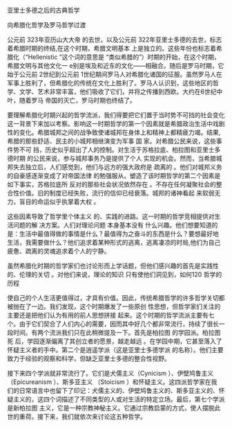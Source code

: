 亚里士多德之后的古典哲学

向希腊化哲学及罗马哲学过渡

公元前 323年亚历山大大帝 的去世，以及公元前 322年亚里士多德的去世，标志着希腊时期的终结,在这个时期，希腊文明基本 上是独立的。这些年份也标志着希腊化（“Hellenistic ”这个词的意思是 “类似希腊的”）时期的开始，在这个时期，希腊文明与其他文化一 e别是埃及和近东的文化——相融合。随后是罗马时期，它始于公元前 2世纪到公元前 1世纪期间罗马人对希腊化诸国的征服。虽然罗马人在军事上胜利了，但希腊化的传统在文化上胜利了。罗马人认识到，这些地区的哲学、文学、艺术非常丰富，他们吸收了它们，并将之传播到西欧。大约在6世纪中叶，随着罗马 帝国的灭亡，罗马时期也终结了。

要理解希腊化时期兴起的哲学流派，我们得要把它们置于当时势不可挡的社会变化这一背景下来加以考察。影响这一时期哲学的第一个因素就是希腊政治生活中戏剧性的变化。希腊城邦之间的战争致使诸城邦在身体上和精神上都精疲力竭。结果,希腊的那些舒适、民主的小城邦相继演变为军事 国 家。对希腊公民来说，这些事件势不可 挡，历史似乎超出了人的控制。对生活于苏格拉底、柏拉图和亚里士多德时期 的公民来说，参与城邦事务乃是提供了个人 实现的机会。然而，当希腊城邦失去独立后，人们感觉到，他们与远方的强大政府是 疏离的 。他们对城邦义务的自豪感逐渐变成了对帝国法律 的勉强服从。塑造了该时期哲学的第二个因素是如下事实，苏格拉底所 反对的那些社会状况依然存在 。不存在任何凝聚社会的整合性价值。旧的制度已经失败，流行的信仰已经衰落。城邦的诸神看起 来软弱无力，盲目的命运似乎执掌着大权 。

这些因素导致了哲学里个体主义 的、实践的进路。这一时期的哲学竞相提供对生活问题的解 决方案。人们对理论问题 本身基本没有 什么兴趣。他们想要知道的 是：生活中最值得做的事情是什么？最值得为之奋斗的东西是什么？要想最好地 生活，我需要做什么？他们追求着某种形式的逃离，逃离凄凉的时局,他们为自己疲惫、疏离的灵魂追求着个人的宁静。

虽然希腊化时期的哲学家们也讨论形而上学话题，但他们感兴趣的首先是实践性的、伦理的关切 。对他们来说，理论的知识 只有使他们洞见到，如何120 哲学的历程

使自己的个人生活更值得过，才具有价值。因此，传统希腊哲学的许多哲学关切都被抛在了一边。我们发现，这个时期爆发了一些原创 性思想，但哲学家们关注的主要还是把他们认为有用的前人思想拼接 起来。这个时期的哲学流派主要有七个。由于它们契合了人们内心的需要，因而其中好几个都非常流行，持续了很长一段时间。有两个流派我们只在此稍微提及一下。首先是柏拉图 的学园派。柏拉图死 后，学园逐渐偏离了其创立者的愿景，越走越远 。在学园中期，它甚至落入了怀疑主义者的手中。第二个是逍遥学派（这是亚里士多德学派 的名称）。他们主要致力于经验的观察和科学，但缺乏亚里士多德的整合性视野。

接下来四个学派就非常流行了。它们是犬儒主义（Cynicism ）、伊壁鸠鲁主义（Epicureanism ）、斯多亚主义 （Stoicism ）和怀疑主义。这四派哲学家在我 们的日常语言中也留下了印记：犬儒主义的、伊壁鸠鲁主义的、斯多亚主义的、怀疑主义的，这四个词描述了不同类型的人或对生活的特定立场。最后，第七个学派是新柏拉图 主义，它是一种宗教神秘主义。它通过宗教启蒙的方式，使人摆脱此世的重荷。接下来，我们就依次来讨论这五种哲学。